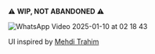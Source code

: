 ⚠️ **WIP, NOT ABANDONED** ⚠️


![WhatsApp Video 2025-01-10 at 02 18 43](https://github.com/user-attachments/assets/6b4c87b7-811e-4534-abe4-8a987d1ec9f0)


UI inspired by [Mehdi Trahim](https://dribbble.com/shots/6537538-Anime-App-UI?utm_source=Clipboard_Shot&utm_campaign=mehdi7&utm_content=Anime%20App%20UI&utm_medium=Social_Share)
